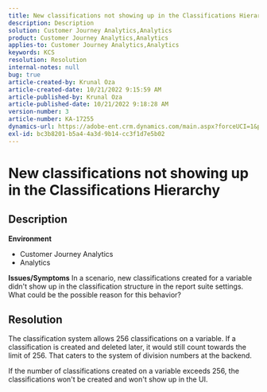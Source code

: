 ```yaml
---
title: New classifications not showing up in the Classifications Hierarchy
description: Description
solution: Customer Journey Analytics,Analytics
product: Customer Journey Analytics,Analytics
applies-to: Customer Journey Analytics,Analytics
keywords: KCS
resolution: Resolution
internal-notes: null
bug: true
article-created-by: Krunal Oza
article-created-date: 10/21/2022 9:15:59 AM
article-published-by: Krunal Oza
article-published-date: 10/21/2022 9:18:28 AM
version-number: 3
article-number: KA-17255
dynamics-url: https://adobe-ent.crm.dynamics.com/main.aspx?forceUCI=1&pagetype=entityrecord&etn=knowledgearticle&id=8dff38f6-2051-ed11-bba2-0022480867fb
exl-id: bc3b8201-b5a4-4a3d-9b14-cc3f1d7e5b02
---
```

# New classifications not showing up in the Classifications Hierarchy

## Description

<b>Environment</b>
- Customer Journey Analytics
- Analytics



<b>Issues/Symptoms</b>
In a scenario, new classifications created for a variable didn't show up in the classification structure in the report suite settings. What could be the possible reason for this behavior?


## Resolution


The classification system allows 256 classifications on a variable. If a classification is created and deleted later, it would still count towards the limit of 256. That caters to the system of division numbers at the backend.

If the number of classifications created on a variable exceeds 256, the classifications won't be created and won't show up in the UI.
